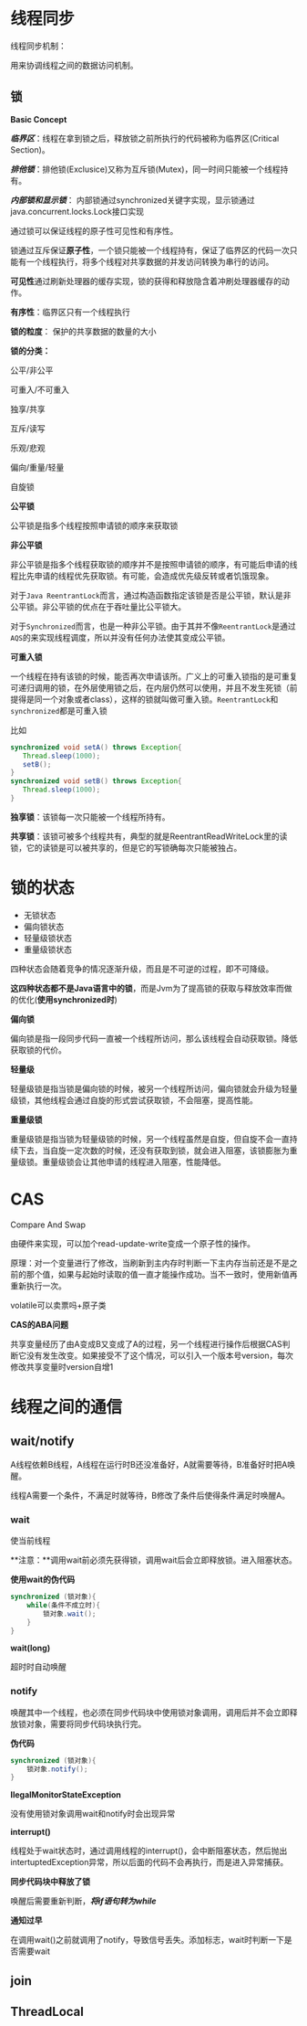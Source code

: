 # 线程同步









线程同步机制：

用来协调线程之间的数据访问机制。



## 锁



**Basic Concept**

***临界区***：线程在拿到锁之后，释放锁之前所执行的代码被称为临界区(Critical Section)。

***排他锁***：排他锁(Exclusice)又称为互斥锁(Mutex)，同一时间只能被一个线程持有。

***内部锁和显示锁***： 内部锁通过synchronized关键字实现，显示锁通过java.concurrent.locks.Lock接口实现



通过锁可以保证线程的原子性可见性和有序性。

锁通过互斥保证**原子性**，一个锁只能被一个线程持有，保证了临界区的代码一次只能有一个线程执行，将多个线程对共享数据的并发访问转换为串行的访问。

**可见性**通过刷新处理器的缓存实现，锁的获得和释放隐含着冲刷处理器缓存的动作。

**有序性**：临界区只有一个线程执行



**锁的粒度**： 保护的共享数据的数量的大小

**锁的分类：**

公平/非公平

可重入/不可重入

独享/共享

互斥/读写

乐观/悲观

偏向/重量/轻量

自旋锁



**公平锁**

公平锁是指多个线程按照申请锁的顺序来获取锁

**非公平锁**

非公平锁是指多个线程获取锁的顺序并不是按照申请锁的顺序，有可能后申请的线程比先申请的线程优先获取锁。有可能，会造成优先级反转或者饥饿现象。

对于`Java ReentrantLock`而言，通过构造函数指定该锁是否是公平锁，默认是非公平锁。非公平锁的优点在于吞吐量比公平锁大。

对于`Synchronized`而言，也是一种非公平锁。由于其并不像`ReentrantLock`是通过`AQS`的来实现线程调度，所以并没有任何办法使其变成公平锁。

**可重入锁**

一个线程在持有该锁的时候，能否再次申请该所。广义上的可重入锁指的是可重复可递归调用的锁，在外层使用锁之后，在内层仍然可以使用，并且不发生死锁（前提得是同一个对象或者class），这样的锁就叫做可重入锁。`ReentrantLock`和`synchronized`都是可重入锁

比如

```java
synchronized void setA() throws Exception{
   Thread.sleep(1000);
   setB();
}
synchronized void setB() throws Exception{
   Thread.sleep(1000);
}
```



**独享锁**：该锁每一次只能被一个线程所持有。

**共享锁**：该锁可被多个线程共有，典型的就是ReentrantReadWriteLock里的读锁，它的读锁是可以被共享的，但是它的写锁确每次只能被独占。



# 锁的状态

* 无锁状态
* 偏向锁状态
* 轻量级锁状态
* 重量级锁状态

四种状态会随着竞争的情况逐渐升级，而且是不可逆的过程，即不可降级。

**这四种状态都不是Java语言中的锁**，而是Jvm为了提高锁的获取与释放效率而做的优化(**使用synchronized时**)

**偏向锁**

偏向锁是指一段同步代码一直被一个线程所访问，那么该线程会自动获取锁。降低获取锁的代价。

**轻量级**

轻量级锁是指当锁是偏向锁的时候，被另一个线程所访问，偏向锁就会升级为轻量级锁，其他线程会通过自旋的形式尝试获取锁，不会阻塞，提高性能。

**重量级锁**

重量级锁是指当锁为轻量级锁的时候，另一个线程虽然是自旋，但自旋不会一直持续下去，当自旋一定次数的时候，还没有获取到锁，就会进入阻塞，该锁膨胀为重量级锁。重量级锁会让其他申请的线程进入阻塞，性能降低。











# CAS

Compare And Swap

由硬件来实现，可以加个read-update-write变成一个原子性的操作。

原理：对一个变量进行了修改，当刷新到主内存时判断一下主内存当前还是不是之前的那个值，如果与起始时读取的值一直才能操作成功。当不一致时，使用新值再重新执行一次。





volatile可以卖票吗+原子类



**CAS的ABA问题**

共享变量经历了由A变成B又变成了A的过程，另一个线程进行操作后根据CAS判断它没有发生改变。如果接受不了这个情况，可以引入一个版本号version，每次修改共享变量时version自增1





# 线程之间的通信



## wait/notify

A线程依赖B线程，A线程在运行时B还没准备好，A就需要等待，B准备好时把A唤醒。

线程A需要一个条件，不满足时就等待，B修改了条件后使得条件满足时唤醒A。



### **wait**

使当前线程

**注意：**调用wait前必须先获得锁，调用wait后会立即释放锁。进入阻塞状态。

**使用wait的伪代码**

```java
synchronized (锁对象){
    while(条件不成立时){
        锁对象.wait();
    }
}
```



**wait(long)**

超时时自动唤醒



### **notify**

唤醒其中一个线程，也必须在同步代码块中使用锁对象调用，调用后并不会立即释放锁对象，需要将同步代码块执行完。

**伪代码**

```java
synchronized (锁对象){
    锁对象.notify();
}
```





**IlegalMonitorStateException**

没有使用锁对象调用wait和notify时会出现异常



**interrupt()**

线程处于wait状态时，通过调用线程的interrupt()，会中断阻塞状态，然后抛出intertuptedException异常，所以后面的代码不会再执行，而是进入异常捕获。



**同步代码块中释放了锁**

唤醒后需要重新判断，***将if语句转为while***



**通知过早**

在调用wait()之前就调用了notify，导致信号丢失。添加标志，wait时判断一下是否需要wait





















## join



## ThreadLocal
